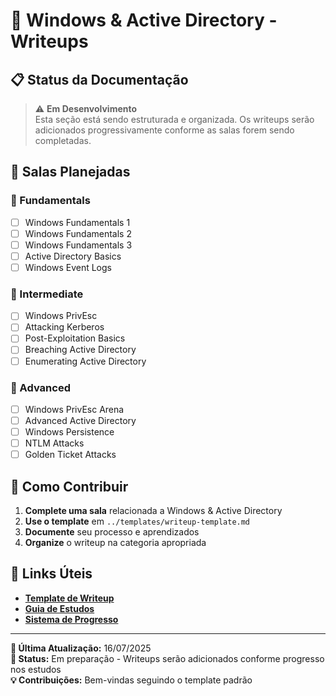 # 🏢 Windows & Active Directory - Writeups

## 📋 Status da Documentação

> ⚠️ **Em Desenvolvimento**  
> Esta seção está sendo estruturada e organizada. Os writeups serão adicionados progressivamente conforme as salas forem sendo completadas.

## 🎯 Salas Planejadas

### 👶 Fundamentals

- [ ] Windows Fundamentals 1
- [ ] Windows Fundamentals 2
- [ ] Windows Fundamentals 3
- [ ] Active Directory Basics
- [ ] Windows Event Logs

### 🔧 Intermediate

- [ ] Windows PrivEsc
- [ ] Attacking Kerberos
- [ ] Post-Exploitation Basics
- [ ] Breaching Active Directory
- [ ] Enumerating Active Directory

### 🚀 Advanced

- [ ] Windows PrivEsc Arena
- [ ] Advanced Active Directory
- [ ] Windows Persistence
- [ ] NTLM Attacks
- [ ] Golden Ticket Attacks

## 📝 Como Contribuir

1. **Complete uma sala** relacionada a Windows & Active Directory
2. **Use o template** em `../templates/writeup-template.md`
3. **Documente** seu processo e aprendizados
4. **Organize** o writeup na categoria apropriada

## 🔗 Links Úteis

- **[Template de Writeup](../templates/writeup-template.md)**
- **[Guia de Estudos](../study-guide/README.md)**
- **[Sistema de Progresso](../achievements/README.md)**

---

**📅 Última Atualização:** 16/07/2025  
**🎯 Status:** Em preparação - Writeups serão adicionados conforme progresso nos estudos  
**💡 Contribuições:** Bem-vindas seguindo o template padrão
